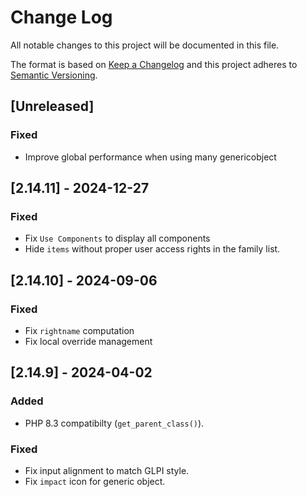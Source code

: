 # Change Log

All notable changes to this project will be documented in this file.

The format is based on [Keep a Changelog](http://keepachangelog.com/)
and this project adheres to [Semantic Versioning](http://semver.org/).

## [Unreleased]

### Fixed

- Improve global performance when using many genericobject

## [2.14.11] - 2024-12-27

### Fixed

- Fix `Use Components` to display all components
- Hide `items` without proper user access rights in the family list.

## [2.14.10] - 2024-09-06

### Fixed

- Fix ```rightname``` computation
- Fix local override management

## [2.14.9] - 2024-04-02

### Added

- PHP 8.3 compatibilty (```get_parent_class()```).

### Fixed

- Fix input alignment to match GLPI style.
- Fix ```impact``` icon for generic object.
